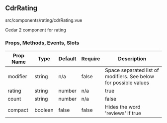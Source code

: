 ## CdrRating


src/components/rating/cdrRating.vue


Cedar 2 component for rating

### Props, Methods, Events, Slots

Prop Name | Type | Default | Require | Description
--- | --- | --- | --- | ---
modifier | string | n/a | false | Space separated list of modifiers. See below for possible values
rating | string|number | n/a | true | Rating out of 5
count | string|number | n/a | false | Number of ratings
compact | boolean | false | false | Hides the word 'reviews' if true
